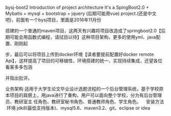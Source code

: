 bysj-boot2
Introduction of project architecture
      It's a SpingBoot2.0 + Mybatis + mysql + bootstrap + jquery (后期可能用vue) project.(还是中文吧)，前面有一个bysj项目，里面是2016年11月份
    
搭建的一个普通的maven项目，这两天有兴趣将项目改造成了springboot2.0【后期可能会用函数式编程，请拭目以待】这种项目架构，更多的使用yml、java配置、刚刚起

步，最后可以将项目上传到docker环境【读者要提前配置好docker remote Api】，这样提高了项目的可移植性、环境搭建的统一、实现持续集成，还望各位看客多多包涵

并指出批评。

业务架构
     适用于大学生论文毕业设计选题流程的一个后台管理系统，基于学校原本项目的肩膀上，用java进行了重构，用户可以面向整个学校，分为有后台管理员、教研室主
任角色、教研室秘书角色、普通教师角色、学生角色。
    安装方法
    环境 jdk8(最低支持版本)、mysql5.6、maven3.2、git、eclipse or idea
    
    
    
    
